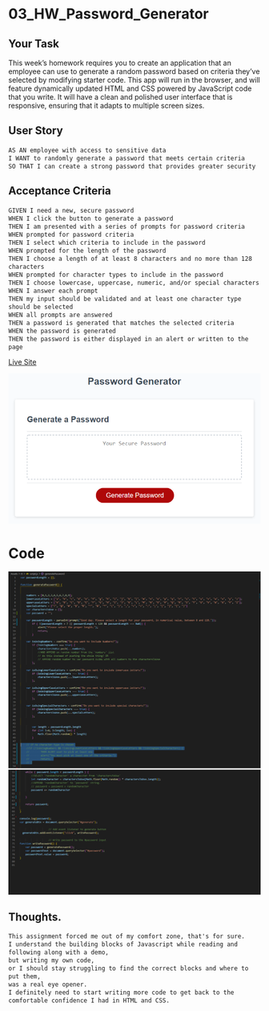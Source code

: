 # 03_HW_Password_Generator

## Your Task

This week’s homework requires you to create an application that an employee can use to generate a random password based on criteria they’ve selected by modifying starter code. This app will run in the browser, and will feature dynamically updated HTML and CSS powered by JavaScript code that you write. It will have a clean and polished user interface that is responsive, ensuring that it adapts to multiple screen sizes.

## User Story

```
AS AN employee with access to sensitive data
I WANT to randomly generate a password that meets certain criteria
SO THAT I can create a strong password that provides greater security
```

## Acceptance Criteria

```
GIVEN I need a new, secure password
WHEN I click the button to generate a password
THEN I am presented with a series of prompts for password criteria
WHEN prompted for password criteria
THEN I select which criteria to include in the password
WHEN prompted for the length of the password
THEN I choose a length of at least 8 characters and no more than 128 characters
WHEN prompted for character types to include in the password
THEN I choose lowercase, uppercase, numeric, and/or special characters
WHEN I answer each prompt
THEN my input should be validated and at least one character type should be selected
WHEN all prompts are answered
THEN a password is generated that matches the selected criteria
WHEN the password is generated
THEN the password is either displayed in an alert or written to the page
```

[Live Site](https://themancalledzac.github.io/03_HW_Password_Generator/)

![password generator demo](./Assets/images/03-javascript-homework-demo.png)

# Code

![Javascript](./Assets/images/03_HW_01.png)
![Javascript2](./Assets/images/03_HW_02.png)

## Thoughts.

```
This assignment forced me out of my comfort zone, that's for sure.
I understand the building blocks of Javascript while reading and following along with a demo,
but writing my own code,
or I should stay struggling to find the correct blocks and where to put them,
was a real eye opener.
I definitely need to start writing more code to get back to the comfortable confidence I had in HTML and CSS.
```
